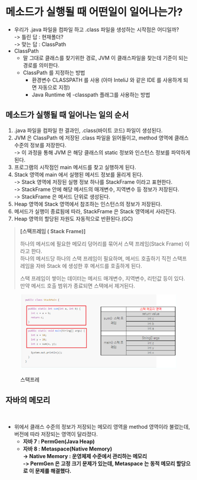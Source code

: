 # 메소드가 실행될 때 어떤일이 일어나는가?

* 우리가 .java 파일을 컴파일 하고 .class 파일을 생성하는 시작점은 어디일까?\
  \-> 틀린 답 : 현재폴더?\
  \-> 맞는 답 : ClassPath
* ClassPath
  * 말 그대로 클래스를 찾기위한 경로, JVM 이 클래스파일을 찾는데 기준이 되는 경로를 의미한다.
  * ClassPath 를 지정하는 방법
    * 환경변수 CLASSPATH 를 사용 (아마 InteliJ 와 같은 IDE 를 사용하게 되면 자동으로 지정)
    * Java Runtime 에 -classpath 플래그를 사용하는 방법

## 메소드가 실행될 때 일어나는 일의 순서

1. .java 파일을 컴파일 한 결과인, .class(바이트 코드) 파일이 생성된다.
2. JVM 은 ClassPath 에 저장된 .class 파일을 읽어들이고, method 영역에 클래스 수준의 정보를 저장한다.\
   \-> 이 과정을 통해 JVM 은 해당 클래스의 static 정보와 인스턴스 정보를 파악하게 된다.
3. 프로그램의 시작점인 main 메서드를 찾고 실행하게 된다.
4. Stack 영역에 main 에서 실행된 메서드 정보를 올리게 된다.\
   \-> Stack 영역에 저장된 실행 정보 하나를 StackFrame 이라고 표현한다.\
   \-> StackFrame 안에 해당 메서드의 매개변수, 지역변수 등 정보가 저장된다.\
   \-> StackFrame 은 메서드 단위로 생성된다.
5. Heap 영역에 Stack 영역에서 참조하는 인스턴스의 정보가 저장된다.
6. 메서드가 실행이 종료됨에 따라, StackFrame 은 Stack 영역에서 사라진다.
7. Heap 영역의 할당된 자원도 자동적으로 반환된다.(GC)

> **\[스택프레임 ( Stack Frame)]**
>
> 하나의 메서드에 필요한 메모리 덩어리를 묶어서 스택 프레임(Stack Frame) 이라고 한다.\
> 하나의 메서드당 하나의 스택 프레임이 필요하며, 메서드 호출하기 직전 스택프레임을 자바 Stack 에 생성한 후 메서드를 호출하게 된다.
>
> 스택 프레임이 쌓이는 데이터는 메서드 매개변수, 지역변수, 리턴값 등이 있다.\
> 만약 메서드 호출 범위가 종료되면 스택에서 제거된다.

<figure><img src="../../../.gitbook/assets/image (67).png" alt=""><figcaption><p>스택프레</p></figcaption></figure>

## 자바의 메모리

<figure><img src="../../../.gitbook/assets/스크린샷 2023-09-11 19.07.26.png" alt=""><figcaption></figcaption></figure>

* 위에서 클래스 수준의 정보가 저장되는 메모리 영역을 method 영역이라 불렀는데, 버전에 따라 저장되는 영역이 달라졌다.
  * **자바 7 : PermGen(Java Heap)**
  * **자바 8 : Metaspace(Native Memory)**\
    **-> Native Memory : 운영체제 수준에서 관리하는 메모리**\
    **-> PermGen 은 고정 크기 문제가 있는데, Metaspace 는 동적 메모리 할당으로 이 문제를 해결했다.**
